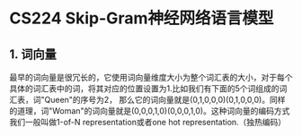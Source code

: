 # CS224 Skip-Gram神经网络语言模型

## 1. 词向量

最早的词向量是很冗长的，它使用词向量维度大小为整个词汇表的大小，对于每个具体的词汇表中的词，将其对应的位置设置为1.比如我们有下面的5个词组成的词汇表，词"Queen"的序号为2， 那么它的词向量就是(0,1,0,0,0)(0,1,0,0,0)。同样的道理，词"Woman"的词向量就是(0,0,0,1,0)(0,0,0,1,0)。这种词向量的编码方式我们一般叫做1-of-N representation或者one hot representation.（独热编码）